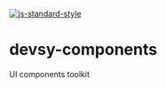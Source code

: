 [![js-standard-style](https://img.shields.io/badge/code%20style-standard-brightgreen.svg)](http://standardjs.com/)

# devsy-components
UI components toolkit
